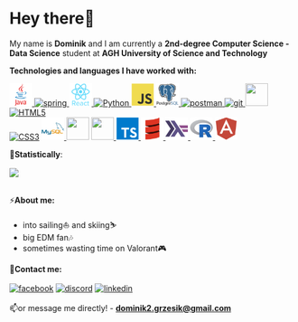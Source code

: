 # Hey there👋<br/>

My name is **Dominik** and I am currently a **2nd-degree Computer Science - Data Science** student at **AGH University of Science and Technology**<br/>

**Technologies and languages I have worked with:**<br/>

<p align="left">
  <a href="www.java.com" target="_blank">
    <img src="https://github.com/devicons/devicon/blob/master/icons/java/java-original-wordmark.svg" width="40" height="40"/> 
  </a>
  <a href="https://spring.io/" target="_blank" rel="noreferrer"> 
    <img src="https://www.vectorlogo.zone/logos/springio/springio-icon.svg" alt="spring" width="40" height="40"/> 
  </a>
  <a href="https://reactjs.org/" target="_blank" rel="noreferrer">
    <img src="https://raw.githubusercontent.com/devicons/devicon/master/icons/react/react-original-wordmark.svg" alt="react" width="40" height="40"/>
  </a>
  <a href="https://www.python.org/" ><img src="https://github.com/get-icon/geticon/raw/master/icons/python.svg" alt="Python" width="40px" height="40px">    </a>
  <a href="https://www.javascript.com/" target="_blank"> 
    <img src="https://github.com/devicons/devicon/blob/master/icons/javascript/javascript-original.svg" width="40" height="40"/> 
  </a> 
  <a href="https://www.postgresql.org" target="_blank" rel="noreferrer"> 
    <img src="https://raw.githubusercontent.com/devicons/devicon/master/icons/postgresql/postgresql-original-wordmark.svg" alt="postgresql" width="40" height="40"/> 
  </a> 
  <a href="https://postman.com" target="_blank" rel="noreferrer"> 
    <img src="https://www.vectorlogo.zone/logos/getpostman/getpostman-icon.svg" alt="postman" width="40" height="40"/> 
  </a>
  <a href="https://git-scm.com/" target="_blank" rel="noreferrer"> 
    <img src="https://www.vectorlogo.zone/logos/git-scm/git-scm-icon.svg" alt="git" width="40" height="40"/> 
  </a>
  <a href="https://github.com/" target="_blank"> 
    <img src="https://user-images.githubusercontent.com/11306104/28999421-69312b92-7a03-11e7-9268-a1a8756b5442.png" width="40" height="40"/> 
  </a>
  <a href="https://www.w3.org/TR/html5/"><img src="https://github.com/get-icon/geticon/raw/master/icons/html-5.svg" alt="HTML5" width="40px" height="40px"></a>
  </br>
<a href="https://www.w3.org/TR/CSS/"><img src="https://github.com/get-icon/geticon/raw/master/icons/css-3.svg" alt="CSS3" width="40px" height="40px"></a>
  <a href="https://www.mysql.com/" target="_blank"> 
    <img src="https://github.com/devicons/devicon/blob/master/icons/mysql/mysql-original-wordmark.svg" width="40" height="40"/> 
  </a> 
  <img src="https://cdn.jsdelivr.net/gh/devicons/devicon/icons/django/django-plain.svg" width="40" height="40"/>
  <a href="https://www.mongodb.com/" title="MongoDb">
  <img src="https://cdn.jsdelivr.net/gh/devicons/devicon/icons/mongodb/mongodb-original.svg" width="40" height="40" />
  </a>
   <a href="https://www.typescriptlang.org/" target="_blank"> 
    <img src="https://github.com/devicons/devicon/blob/master/icons/typescript/typescript-plain.svg" width="40" height="40"/> 
  </a> 
  <a href="https://www.scala-lang.org/" title="Scala"> 
    <img src="https://github.com/devicons/devicon/blob/master/icons/scala/scala-original.svg" width="40" height="40"/>
  </a>
  <a href="https://www.haskell.org/" target="_blank"> 
    <img src="https://github.com/devicons/devicon/blob/master/icons/haskell/haskell-original.svg" width="40" height="40"/> 
  </a> 
  <a href="https://www.r-project.org/" target="_blank"> 
    <img src="https://github.com/devicons/devicon/blob/master/icons/r/r-original.svg" width="40" height="40"/> 
  </a> 
  <a href="https://angular.io/" target="_blank"> 
    <img src="https://github.com/devicons/devicon/blob/master/icons/angularjs/angularjs-plain.svg" width="40" height="40"/>
  </a> 
</p>

📝**Statistically**: 

<a href="#choose-pinned-repositories">
  <img align="center" src="https://github-readme-stats.vercel.app/api/top-langs/?username=DGrzesik&theme=onedark&hide=jupyter%20notebook&langs_count=7&hide_title=true" />
</a>

<br>⚡**About me:**
</br>
  - into sailing⛵ and skiing⛷
  - big EDM fan🎶
  - sometimes wasting time on Valorant🎮

📱**Contact me:**</br></br>
[<img src='https://cdn.jsdelivr.net/npm/simple-icons@3.0.1/icons/facebook.svg' alt='facebook' height='40'>](https://www.facebook.com/dominik.grzesik.5 "My Facebook")
[<img src='https://cdn.jsdelivr.net/npm/simple-icons@3.0.1/icons/discord.svg' alt='discord' height='40'>](https://www.discordapp.com/users/362615038126587905 "My Discord")
[<img src='https://cdn.jsdelivr.net/npm/simple-icons@3.0.1/icons/linkedin.svg' alt='linkedin' height='40'>](https://www.linkedin.com/in/dominik-grzesik "My LinkedIn")
</br></br>
📫or message me directly! - **dominik2.grzesik@gmail.com**
<!--
**DGrzesik/DGrzesik** is a ✨ _special_ ✨ repository because its `README.md` (this file) appears on your GitHub profile.
Here are some ideas to get you started:

- 🔭 I’m currently working on ...
- 🌱 I’m currently learning ...
- 👯 I’m looking to collaborate on ...
- 🤔 I’m looking for help with ...
- 💬 Ask me about ...
- 📫 How to reach me: ...
- 😄 Pronouns: ...
- ⚡ Fun fact: ...
-->
